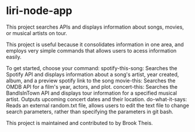# liri-node-app

This project searches APIs and displays information about songs, movies, or musical artists on tour. 

This project is useful because it consolidates information in one area, and employs very simple commands that allows users to acess information easily. 

To get started, choose your command:
    spotify-this-song: Searches the Spotify API and displays information about a song's artist, year created, album, and a preview spotify link to the song
    movie-this: Searches the OMDB API for a film's year, actors, and plot.
    concert-this: Searches the BandIsInTown API and displays tour information for a specified musical artist. Outputs upcoming concert dates and their location. 
    do-what-it-says: Reads an external random.txt file, allows users to edit the text file to change search parameters, rather than specifying the parameters in git bash. 

This project is maintained and contributed to by Brook Theis.